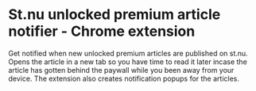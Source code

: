 # St.nu unlocked premium article notifier - Chrome extension

Get notified when new unlocked premium articles are published on st.nu.
Opens the article in a new tab so you have time to read it later incase the article 
has gotten behind the paywall while you been away from your device.
The extension also creates notification popups for the articles.
